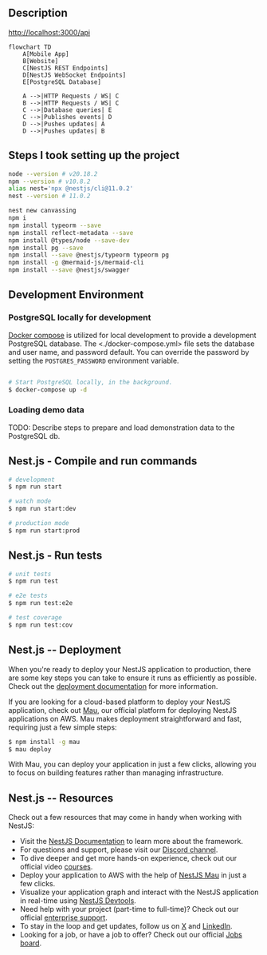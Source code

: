 ## Description

<http://localhost:3000/api>

```mermaid
flowchart TD
    A[Mobile App]
    B[Website]
    C[NestJS REST Endpoints]
    D[NestJS WebSocket Endpoints]
    E[PostgreSQL Database]

    A -->|HTTP Requests / WS| C
    B -->|HTTP Requests / WS| C
    C -->|Database queries| E
    C -->|Publishes events| D
    D -->|Pushes updates| A
    D -->|Pushes updates| B
```

## Steps I took setting up the project

```bash
node --version # v20.18.2
npm --version # v10.8.2
alias nest='npx @nestjs/cli@11.0.2'
nest --version # 11.0.2

nest new canvassing
npm i
npm install typeorm --save
npm install reflect-metadata --save
npm install @types/node --save-dev
npm install pg --save
npm install --save @nestjs/typeorm typeorm pg
npm install -g @mermaid-js/mermaid-cli
npm install --save @nestjs/swagger
```

## Development Environment

### PostgreSQL locally for development

[Docker compose](https://docs.docker.com/compose/) is utilized for local development to provide a development PostgreSQL database. The <./docker-compose.yml> file sets the database and user name, and password default. You can override the password by setting the `POSTGRES_PASSWORD` environment variable.

```bash

# Start PostgreSQL locally, in the background.
$ docker-compose up -d
```

### Loading demo data

TODO: Describe steps to prepare and load demonstration data to the PostgreSQL db.


## Nest.js - Compile and run commands

```bash
# development
$ npm run start

# watch mode
$ npm run start:dev

# production mode
$ npm run start:prod
```

## Nest.js - Run tests

```bash
# unit tests
$ npm run test

# e2e tests
$ npm run test:e2e

# test coverage
$ npm run test:cov
```

## Nest.js -- Deployment

When you're ready to deploy your NestJS application to production, there are some key steps you can take to ensure it runs as efficiently as possible. Check out the [deployment documentation](https://docs.nestjs.com/deployment) for more information.

If you are looking for a cloud-based platform to deploy your NestJS application, check out [Mau](https://mau.nestjs.com), our official platform for deploying NestJS applications on AWS. Mau makes deployment straightforward and fast, requiring just a few simple steps:

```bash
$ npm install -g mau
$ mau deploy
```

With Mau, you can deploy your application in just a few clicks, allowing you to focus on building features rather than managing infrastructure.

## Nest.js -- Resources

Check out a few resources that may come in handy when working with NestJS:

- Visit the [NestJS Documentation](https://docs.nestjs.com) to learn more about the framework.
- For questions and support, please visit our [Discord channel](https://discord.gg/G7Qnnhy).
- To dive deeper and get more hands-on experience, check out our official video [courses](https://courses.nestjs.com/).
- Deploy your application to AWS with the help of [NestJS Mau](https://mau.nestjs.com) in just a few clicks.
- Visualize your application graph and interact with the NestJS application in real-time using [NestJS Devtools](https://devtools.nestjs.com).
- Need help with your project (part-time to full-time)? Check out our official [enterprise support](https://enterprise.nestjs.com).
- To stay in the loop and get updates, follow us on [X](https://x.com/nestframework) and [LinkedIn](https://linkedin.com/company/nestjs).
- Looking for a job, or have a job to offer? Check out our official [Jobs board](https://jobs.nestjs.com).

